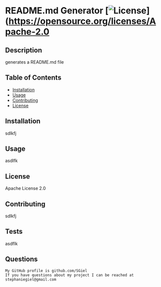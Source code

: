 # README.md Generator [![License](https://img.shields.io/badge/License-Apache%202.0-blue.svg)](https://opensource.org/licenses/Apache-2.0

## Description
  generates a README.md file

## Table of Contents

* [Installation](#installation)
* [Usage](#usage)
* [Contributing](#contributing)
* [License](#license)

## Installation
  sdlkfj

## Usage
  asdlfk
    
## License  
  Apache License 2.0

## Contributing
  sdlkfj

## Tests
  asdflk

## Questions
    My GitHub profile is github.com/SGiel
    If you have questions about my project I can be reached at stephaniegiel@gmail.com
